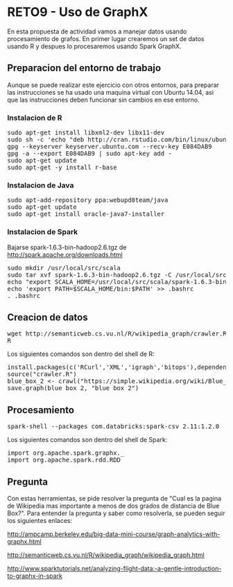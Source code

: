 # RETO9 - Uso de GraphX

En esta propuesta de actividad vamos a manejar datos usando procesamiento de grafos. En primer lugar crearemos un set de datos usando R y despues lo procesaremos usando Spark GraphX.

## Preparacion del entorno de trabajo

Aunque se puede realizar este ejercicio con otros entornos, para preparar las instrucciones se ha usado una maquina virtual con Ubuntu 14.04, asi que las instrucciones deben funcionar sin cambios en ese entorno.

### Instalacion de R

<pre>
sudo apt-get install libxml2-dev libx11-dev
sudo sh -c 'echo "deb http://cran.rstudio.com/bin/linux/ubuntu trusty/" >> /etc/apt/sources.list'
gpg --keyserver keyserver.ubuntu.com --recv-key E084DAB9
gpg -a --export E084DAB9 | sudo apt-key add -
sudo apt-get update
sudo apt-get -y install r-base
</pre>

### Instalacion de Java

<pre>
sudo apt-add-repository ppa:webupd8team/java
sudo apt-get update
sudo apt-get install oracle-java7-installer
</pre>

### Instalacion de Spark

Bajarse spark-1.6.3-bin-hadoop2.6.tgz de http://spark.apache.org/downloads.html

<pre>
sudo mkdir /usr/local/src/scala
sudo tar xvf spark-1.6.3-bin-hadoop2.6.tgz -C /usr/local/src/scala/
echo "export SCALA_HOME=/usr/local/src/scala/spark-1.6.3-bin-hadoop2.6" >> .bashrc
echo 'export PATH=$SCALA_HOME/bin:$PATH' >> .bashrc
. .bashrc
</pre>

## Creacion de datos

<pre>
wget http://semanticweb.cs.vu.nl/R/wikipedia_graph/crawler.R
R
</pre>

Los siguientes comandos son dentro del shell de R:

<pre>
install.packages(c('RCurl','XML','igraph','bitops'),dependencies=TRUE)
source("crawler.R")
blue_box_2 <- crawl("https://simple.wikipedia.org/wiki/Blue_box", 2)
save.graph(blue_box_2, "blue_box_2")
</pre>

## Procesamiento

<pre>
spark-shell --packages com.databricks:spark-csv_2.11:1.2.0
</pre>

Los siguientes comandos son dentro del shell de Spark:

<pre>
import org.apache.spark.graphx._
import org.apache.spark.rdd.RDD
</pre>

## Pregunta

Con estas herramientas, se pide resolver la pregunta de "Cual es la pagina de Wikipedia mas importante a menos de dos grados de distancia de Blue Box?". Para entender la pregunta y saber como resolverla, se pueden seguir los siguientes enlaces:

http://ampcamp.berkeley.edu/big-data-mini-course/graph-analytics-with-graphx.html

http://semanticweb.cs.vu.nl/R/wikipedia_graph/wikipedia_graph.html

http://www.sparktutorials.net/analyzing-flight-data:-a-gentle-introduction-to-graphx-in-spark
